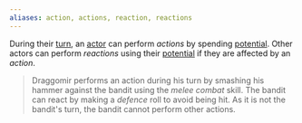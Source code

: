 ```yaml
---
aliases: action, actions, reaction, reactions
---
```

   
During their [turn](../Game%20Modes/Turns.md), an [actor](../Rolling%20Dice/Actors.md) can perform _actions_ by spending [potential](../Rolling%20Dice/Potential.md). Other actors can perform _reactions_ using their [potential](../Rolling%20Dice/Potential.md) if they are affected by an _action_.    
   
> Draggomir performs an action during his turn by smashing his hammer against the bandit using the _melee combat_ skill. The bandit can react by making a _defence_ roll to avoid being hit. As it is not the bandit's turn, the bandit cannot perform other actions.
